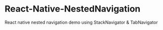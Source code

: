 # React-Native-NestedNavigation
React native nested navigation demo using StackNavigator &amp; TabNavigator 
